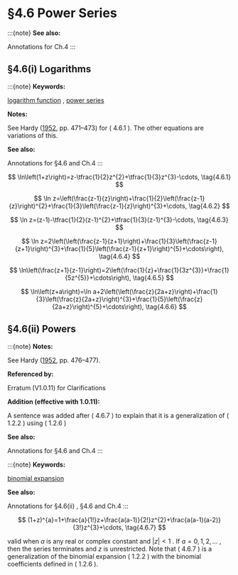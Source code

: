 # §4.6 Power Series

:::{note}
**See also:**

Annotations for Ch.4
:::


## §4.6(i) Logarithms

:::{note}
**Keywords:**

[logarithm function](http://dlmf.nist.gov/search/search?q=logarithm%20function) , [power series](http://dlmf.nist.gov/search/search?q=power%20series)

**Notes:**

See Hardy ([1952](./bib/H.html#bib1043 "A Course of Pure Mathematics"), pp. 471–473) for ( 4.6.1 ). The other equations are variations of this.

**See also:**

Annotations for §4.6 and Ch.4
:::


<a id="E1"></a>
$$
\ln\left(1+z\right)=z-\tfrac{1}{2}z^{2}+\tfrac{1}{3}z^{3}-\cdots, \tag{4.6.1}
$$


<a id="E2"></a>
$$
\ln z=\left(\frac{z-1}{z}\right)+\frac{1}{2}\left(\frac{z-1}{z}\right)^{2}+\frac{1}{3}\left(\frac{z-1}{z}\right)^{3}+\cdots, \tag{4.6.2}
$$


<a id="E3"></a>
$$
\ln z=(z-1)-\tfrac{1}{2}(z-1)^{2}+\tfrac{1}{3}(z-1)^{3}-\cdots, \tag{4.6.3}
$$


<a id="E4"></a>
$$
\ln z=2\left(\left(\frac{z-1}{z+1}\right)+\frac{1}{3}\left(\frac{z-1}{z+1}\right)^{3}+\frac{1}{5}\left(\frac{z-1}{z+1}\right)^{5}+\cdots\right), \tag{4.6.4}
$$


<a id="E5"></a>
$$
\ln\left(\frac{z+1}{z-1}\right)=2\left(\frac{1}{z}+\frac{1}{3z^{3}}+\frac{1}{5z^{5}}+\cdots\right), \tag{4.6.5}
$$


<a id="E6"></a>
$$
\ln\left(z+a\right)=\ln a+2\left(\left(\frac{z}{2a+z}\right)+\frac{1}{3}\left(\frac{z}{2a+z}\right)^{3}+\frac{1}{5}\left(\frac{z}{2a+z}\right)^{5}+\cdots\right), \tag{4.6.6}
$$


## §4.6(ii) Powers

:::{note}
**Notes:**

See Hardy ([1952](./bib/H.html#bib1043 "A Course of Pure Mathematics"), pp. 476–477).

**Referenced by:**

Erratum (V1.0.11) for Clarifications

**Addition (effective with 1.0.11):**

A sentence was added after ( 4.6.7 ) to explain that it is a generalization of ( 1.2.2 ) using ( 1.2.6 )

**See also:**

Annotations for §4.6 and Ch.4
:::

:::{note}
**Keywords:**

[binomial expansion](http://dlmf.nist.gov/search/search?q=binomial%20expansion)

**See also:**

Annotations for §4.6(ii) , §4.6 and Ch.4
:::


<a id="E7"></a>
$$
(1+z)^{a}=1+\frac{a}{1!}z+\frac{a(a-1)}{2!}z^{2}+\frac{a(a-1)(a-2)}{3!}z^{3}+\cdots, \tag{4.6.7}
$$

valid when $a$ is any real or complex constant and $|z|<1$ . If $a=0,1,2,\dots$ , then the series terminates and $z$ is unrestricted. Note that ( 4.6.7 ) is a generalization of the binomial expansion ( 1.2.2 ) with the binomial coefficients defined in ( 1.2.6 ).
